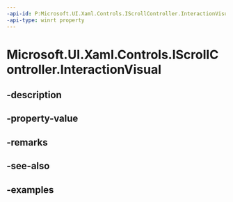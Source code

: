 ```yaml
---
-api-id: P:Microsoft.UI.Xaml.Controls.IScrollController.InteractionVisual
-api-type: winrt property
---
```


<!-- Property syntax.
public Visual InteractionVisual { get; }
-->

# Microsoft.UI.Xaml.Controls.IScrollController.InteractionVisual

## -description

## -property-value

## -remarks

## -see-also

## -examples

